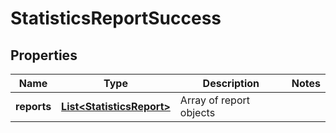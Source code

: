 
# StatisticsReportSuccess

## Properties
Name | Type | Description | Notes
------------ | ------------- | ------------- | -------------
**reports** | [**List&lt;StatisticsReport&gt;**](StatisticsReport.md) | Array of report objects | 



